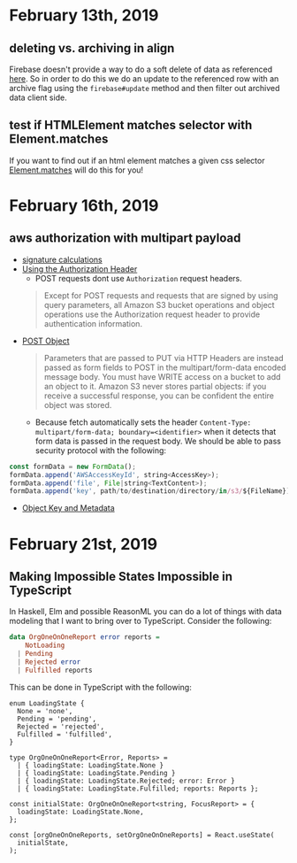 # February 13th, 2019

## deleting vs. archiving in align

Firebase doesn't provide a way to do a soft delete of data as referenced [here](https://firebase.google.com/docs/database/web/read-and-write#updating_or_deleting_data). So in order to do this we do an update to the referenced row with an archive flag using the `firebase#update` method and then filter out archived data client side.

## test if HTMLElement matches selector with Element.matches

If you want to find out if an html element matches a given css selector [Element.matches](https://developer.mozilla.org/en-US/docs/Web/API/Element/matches) will do this for you!

# February 16th, 2019

## aws authorization with multipart payload

* [signature calculations](https://docs.aws.amazon.com/AmazonS3/latest/API/sig-v4-header-based-auth.html)
* [ Using the Authorization Header](https://docs.aws.amazon.com/AmazonS3/latest/API/sigv4-auth-using-authorization-header.html#sigv4-auth-header-overview)
  - POST requests dont use `Authorization` request headers.
  > Except for POST requests and requests that are signed by using query parameters, all Amazon S3 bucket operations and object operations use the Authorization request header to provide authentication information.
* [POST Object](https://docs.aws.amazon.com/AmazonS3/latest/API/RESTObjectPOST.html)
  > Parameters that are passed to PUT via HTTP Headers are instead passed as form fields to POST in the multipart/form-data encoded message body. You must have WRITE access on a bucket to add an object to it. Amazon S3 never stores partial objects: if you receive a successful response, you can be confident the entire object was stored.
  - Because fetch automatically sets the header `Content-Type: multipart/form-data; boundary=<identifier>` when it detects that form data is passed in the request body. We should be able to pass security protocol with the following:
 ```javascript
 const formData = new FormData();
formData.append('AWSAccessKeyId', string<AccessKey>);
formData.append('file', File|string<TextContent>);
formData.append('key', path/to/destination/directory/in/s3/${FileName});
```
* [Object Key and Metadata](https://docs.aws.amazon.com/AmazonS3/latest/dev/UsingMetadata.html)

# February 21st, 2019

## Making Impossible States Impossible in TypeScript

In Haskell, Elm and possible ReasonML you can do a lot of things with data modeling that I want to bring over to TypeScript. Consider the following:

```haskell
data OrgOneOnOneReport error reports =
    NotLoading
  | Pending
  | Rejected error
  | Fulfilled reports
```

This can be done in TypeScript with the following:

```
enum LoadingState {
  None = 'none',
  Pending = 'pending',
  Rejected = 'rejected',
  Fulfilled = 'fulfilled',
}

type OrgOneOnOneReport<Error, Reports> =
  | { loadingState: LoadingState.None }
  | { loadingState: LoadingState.Pending }
  | { loadingState: LoadingState.Rejected; error: Error }
  | { loadingState: LoadingState.Fulfilled; reports: Reports };

const initialState: OrgOneOnOneReport<string, FocusReport> = {
  loadingState: LoadingState.None,
};

const [orgOneOnOneReports, setOrgOneOnOneReports] = React.useState(
  initialState,
);
```
